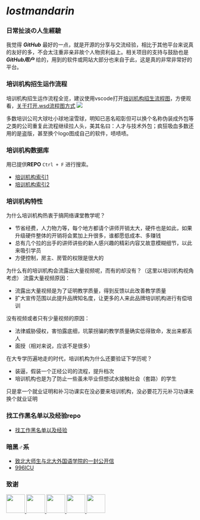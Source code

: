 # ***lostmandarin***

### 日常扯淡の人生經驗
我觉得 ***GitHub*** 最好的一点，就是开源的分享与交流经验，相比于其他平台来说真的友好的多，不会太注重非亲非故个人物资利益上。相关项目的支持与鼓励也是 ***GitHub用户*** 给的，用到的软件或网站大部分也来自于此，这是真的非常非常好的平台。

### 培训机构招生运作流程

培训机构招生运作流程全览，建议使用vscode打开[培训机构招生流程图](https://github.com/loremwalker/LostMandarin/blob/master/uml/%E5%9F%B9%E8%AE%AD%E6%9C%BA%E6%9E%84%E6%8B%9B%E7%94%9F%E6%B5%81%E7%A8%8B%E5%9B%BE.wsd)，方便观看，[关于打开.wsd流程图方式](https://github.com/loremwalker/LostMandarin/blob/master/%E5%AE%89%E8%A3%85%E6%95%99%E7%A8%8B.md)
![](https://i.postimg.cc/rpmHkMLr/2019-04-05-233908.png)

<!--一下写培训机构的黑心-->

多数培训公司大球吐小球地滚雪球，明知已恶名昭彰但可以换个名称伪装成外包等之类的公司重复此流程继续拉人头，美其名曰：人才与技术外包；疯狂吸血多数还用的是盗版，甚至换个logo图成自己的软件，啧啧啧。

### 培训机构数据库

用已提供**REPO** `Ctrl + F` 进行搜索。

* [培训机构索引1](https://github.com/ZGWS88/TI/blob/master/List.txt)
* [培训机构索引2](https://github.com/dimonwei/ItTrainingInstitutions/blob/master/FIT.json)

### 培训机构特性

为什么培训机构热衷于搞网络课堂教学呢？
* 节省经费，人力物力等，每个地方都请个讲师开销太大，硬件也是如此，如果升级硬件整体的开销将会累加上升很多，谁都愿低成本、多赚钱
* 总有几个拉的出手的讲师讲些的新人感兴趣的精彩内容又故意模糊细节，以此来吸引学员
* 方便控制，房主、房管的权限是很大的

为什么有的培训机构会流露出大量视频呢，而有的却没有？（这里以培训机构视角考虑）
流露大量视频原因：
* 流露出大量视频是为了证明教学质量，得到反馈以此改善教学质量
* 扩大宣传范围以此提升品牌知名度，让更多的人来此品牌培训机构进行有偿培训

没有视频或者只有少量视频的原因：
* 法律威胁侵权，害怕露底细，坑蒙拐骗的教学质量确实低得致命，发出来都丢人
* 面授（相对来说，应该不是很多）

在大专学历遍地走的时代，培训机构为什么还要验证下学历呢？
* 装逼，假装一个正经公司的流程，提升档次
* 培训机构也是为了防止一些虽未毕业但想试水接触社会（套路）的学生

只是拿一个就业证明和补习功课实在没必要来培训机构，没必要花万元补习功课来换个就业证明


### 找工作黑名单以及经验repo

* [找工作黑名单以及经验](https://github.com/shengxinjing/programmer-job-blacklist)

### 暗黑♂系

* [致北大师生与北大外国语学院的一封公开信](https://github.com/sikaozhe1997/Xin-Yue)
* [996ICU](https://github.com/996icu/996.ICU)

### 致谢

<a href="https://github.com/OCNYang">
    <img src="https://avatars3.githubusercontent.com/u/17774386?s=400&v=4" width="50px">
</a> 

<a href="https://github.com/ZGWS88">
    <img src="https://avatars1.githubusercontent.com/u/8995393?s=400&v=4" width="50px">
</a>

<a href="https://github.com/dimonwei">
    <img src="https://avatars1.githubusercontent.com/u/10898084?s=400&v=4" width="50px">
</a>

<a href="https://github.com/shengxinjing">
    <img src="https://avatars0.githubusercontent.com/u/1905176?s=400&v=4" width="50px">
</a>

<a href="https://github.com/loremwalker">
    <img src="https://avatars1.githubusercontent.com/u/35732922?s=400&u=860437c0da02d577fdd546c8f3bfd305539c388f&v=4" width="50px">
</a>
